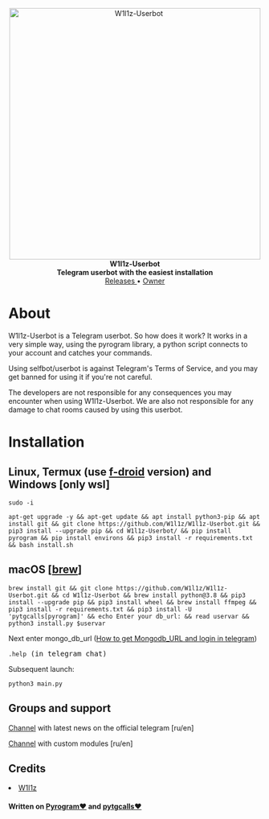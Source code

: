 <p align="center">
        <img src="https://i.ibb.co.com/Zcrg4BP/0e2d564d-1f8a-48b9-b1b5-14c3bf3eea2f.jpg" width="500" alt="W1l1z-Userbot">
    </a>
    <br>
    <b>W1l1z-Userbot</b>
    <br>
    <b>Telegram userbot with the easiest installation</b>
    <br>
    <a href='https://github.com/W1l1z/W1l1z-Userbot#releases'>
        Releases
    </a>
    •
    <a href="https://t.me/W1l1z#owner">
        Owner
    </a>
</p>




<h1>About</h1>
<p>W1l1z-Userbot is a Telegram userbot.
So how does it work? It works in a very simple way, using the pyrogram library, a python script connects to your account and catches your commands.

Using selfbot/userbot is against Telegram's Terms of Service, and you may get banned for using it if you're not careful.

The developers are not responsible for any consequences you may encounter when using W1l1z-Userbot. We are also not
responsible for any damage to chat rooms caused by using this userbot.</p>



<h1>Installation</h1>


<h2>Linux, Termux (use <a href='https://f-droid.org/en/packages/com.termux/'>f-droid</a> version) and Windows [only wsl]</h2>

<pre><code>sudo -i</code></pre>
<pre><code>apt-get upgrade -y && apt-get update && apt install python3-pip && apt install git && git clone https://github.com/W1l1z/W1l1z-Userbot.git && pip3 install --upgrade pip && cd W1l1z-Userbot/ && pip install pyrogram && pip install environs && pip3 install -r requirements.txt && bash install.sh
</code></pre>

<h2>macOS [<a href='https://brew.sh'>brew</a>]</h2>
<pre><code>brew install git && git clone https://github.com/W1l1z/W1l1z-Userbot.git && cd W1l1z-Userbot && brew install python@3.8 && pip3 install --upgrade pip && pip3 install wheel && brew install ffmpeg && pip3 install -r requirements.txt && pip3 install -U 'pytgcalls[pyrogram]' && echo Enter your db_url: && read uservar && python3 install.py $uservar
</code></pre>

<p>Next enter mongo_db_url (<a href='https://telegra.ph/How-to-get-Mongodb-URL-and-login-in-telegram-08-01'>How to get Mongodb_URL and login in telegram</a>)</p>

<pre><code>.help</code> (in telegram chat)</pre>

Subsequent launch:


<pre><code>python3 main.py</code></pre>


<h2>Groups and support</h2>
<p><a href='https://t.me/W1l1z'>Channel</a> with latest news on the official telegram [ru/en]</p>

<p><a href='https://t.me/W1l1z_Userb0t_modules'>Channel</a> with custom modules [ru/en] </p>


<h2>Credits</h2>
<nav>
<li><a href='http://t.me/W1l1z'>W1l1z</a></li>
</nav>
<h4>Written on <a href='https://github.com/pyrogram/pyrogram'>Pyrogram❤️</a> and <a href='https://github.com/MarshalX/tgcalls/tree/main/pytgcalls'>pytgcalls❤️</a></h4>
